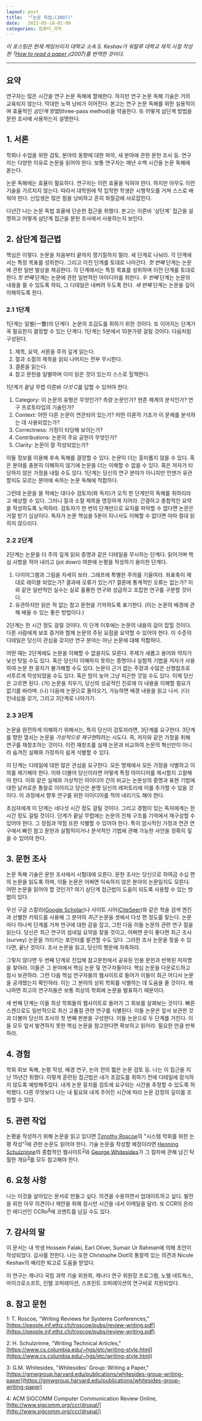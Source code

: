 ```yaml
---
layout: post
title:  "｢논문 독법｣(2007)"
date:   2022-05-18-01-00
categories: 컴퓨터_과학
---
```

*이 포스팅은 현재 케임브리지 대학교 소속 S. Keshav가 워털루 대학교 재직 시절 작성한 ｢[How to read a paper](https://dl.acm.org/doi/10.1145/1273445.1273458)｣(2007)를 번역한 것이다.*

---

## 요약

연구자는 많은 시간을 연구 논문 독해에 할애한다. 하지만 연구 논문 독해 기술은 거의 교육되지 않는다. 막대한 노력 낭비가 이어진다. 본고는 연구 논문 독해를 위한 실용적이며 효율적인 *삼단계 방법*(three-pass method)을 약술한다. 또 어떻게 삼단계 방법을 문헌 조사에 사용하는지 설명한다.

## 1. 서론

학회나 수업을 위한 검토, 분야의 동향에 대한 파악, 새 분야에 관한 문헌 조사 등. 연구자는 다양한 이유로 논문을 읽어야 한다. 보통 연구자는 매년 수백 시간을 논문 독해에 쏟는다.

논문 독해에는 효율이 필요하다. 연구자는 이런 효율을 익혀야 한다. 하지만 아무도 이런 기술을 가르치지 않는다. 따라서 대학원에 막 입학한 학생은 시행착오를 거쳐 스스로 배워야 한다. 신입생은 많은 힘을 낭비하고 흔히 좌절감에 사로잡힌다.

다년간 나는 논문 독법 효율에 단순한 접근을 취했다. 본고는 이른바 '삼단계' 접근을 설명하고 어떻게 삼단계 접근을 문헌 조사에서 사용하는지 보인다.

## 2. 삼단계 접근법

핵심은 이렇다. 논문을 처음부터 끝까지 쟁기질하지 말라. 세 단계로 나눠라. 각 단계에서는 특정 목표를 성취한다. 그리고 이전 단계를 토대로 나아간다. *첫 번째* 단계는 논문에 관한 일반 발상을 제공한다. 각 단계에서는 특정 목표를 성취하며 이전 단계를 토대로 한다.*첫 번째* 단계는 논문에 관한 일반적인 아이디어를 취한다. *두 번째* 단계는 논문의 내용을 쥘 수 있도록 하되, 그 디테일은 내버려 두도록 한다. *세 번째* 단계는 논문을 깊이 이해하도록 한다.

### 2.1 1단계

1단계는 일별(一瞥)의 단계다. 논문의 조감도를 취하기 위한 것이다. 또 이어지는 단계가 꼭 필요한지 결정할 수 있는 단계다. 1단계는 5분에서 10분가량 걸릴 것이다. 다음처럼 구성된다.

1. 제목, 요약, 서론을 주의 깊게 읽는다.
2. 절과 소절의 제목을 읽되 나머지는 전부 무시한다.
3. 결론을 읽는다.
4. 참고 문헌을 일별하며 이미 읽은 것이 있는지 스스로 힐책한다.

1단계가 끝날 무렵 이른바 *다섯 C*를 답할 수 있어야 한다.

1. Category: 이 논문의 유형은 무엇인가? 측량 논문인가? 현존 체계의 분석인가? 연구 프로토타입의 기술인가?
2. Context: 어떤 다른 논문이 연관되어 있는가? 어떤 이론적 기초가 이 문제를 분석하는 데 사용되었는가?
3. Correctness: 가정이 타당해 보이는가?
4. Contributions: 논문의 주요 공헌이 무엇인가?
5. Clarity: 논문이 잘 작성되었는가?

이들 정보를 이용해 후속 독해를 결정할 수 있다. 논문이 더는 흥미롭지 않을 수 있다. 혹은 분야를 충분히 이해하지 않기에 논문을 더는 이해할 수 없을 수 있다. 혹은 저자가 타당하지 않은 가정을 내릴 수도 있다. 1단계는 당신의 연구 분야가 아니지만 언젠가 유관할지도 모르는 분야에 속하는 논문 독해에 적합하다.

그런데 논문을 쓸 적에는 대다수 검토자(와 독자)가 오직 한 단계만의 독해를 취하리라고 예상할 수 있다. 그러니 절과 소절 제목을 명징하게 지어라. 간결하고 종합적인 요약을 작성하도록 노력하라. 검토자가 한 번의 단계만으로 요지를 파악할 수 없다면 논문은 거절 받기 십상이다. 독자가 논문 핵심을 5분이 지나서도 이해할 수 없다면 아마 절대 읽히지 않으리다.

### 2.2 2단계

2단계는 논문을 더 주의 깊게 읽되 증명과 같은 디테일을 무시하는 단계다. 읽어가며 핵심 사항을 적어 내리고 (jot down) 여분에 논평을 작성하기 용이한 단계다.

1. 다이어그램과 그림을 자세히 보라. 그래프에 특별한 주의를 기울여라. 좌표축이 제대로 레이블 되었는가? 결과에 오류가 있는가? 결론에 통계적인 오류는 없는가? 이와 같은 일반적인 실수는 실로 훌륭한 연구와 성급하고 조잡한 연구를 구분할 것이다.
2. 유관하지만 읽은 적 없는 참고 문헌을 기억하도록 표기한다. (이는 논문의 배경에 관해 배울 수 있는 좋은 방법이다.)

2단계는 한 시간 정도 걸릴 것이다. 이 단계 이후에는 논문의 내용의 감이 잡힐 것이다. 다른 사람에게 보조 증거와 함께 논문의 주된 요점을 요약할 수 있어야 한다. 이 수준의 디테일은 당신이 관심을 갖지만 연구 분야는 아닌 논문에 대해 적합하다.

어떤 때는 2단계에도 논문을 이해할 수 없을지도 모른다. 주제가 새롭고 용어와 약자가 낯선 탓일 수도 있다. 혹은 당신이 이해하지 못하는 증명이나 실험적 기법을 저자가 사용하여 논문 한 뭉치가 불가해할 수도 있다. 논문이 근거 없는 주장과 수많은 선행참조로 서투르게 작성되었을 수도 있다. 혹은 밤이 늦어 그냥 피곤한 것일 수도 있다. 이제 당신은 고르면 된다. (가) 논문을 치우기, 당신의 성공적인 진로에 이 내용을 이해할 필요가 없기를 바라며. (나) 다음에 논문으로 돌아오기, 가능하면 배경 내용을 읽고 나서. (다) 인내심을 갖기, 그리고 3단계로 나아가기.

### 2.3 3단계

논문을 완전하게 이해하기 위해서는, 특히 당신이 검토자라면, 3단계를 요구한다. 3단계를 향한 열쇠는 논문을 *가상적으로 재구현*하려는 시도다. 즉, 저자와 같은 가정을 취해 연구를 재창조하는 것이다. 이런 재창조를 실제 논문과 비교하여 논문의 혁신만이 아니라 숨겨진 실패와 가정까지 쉽게 식별할 수 있다.

이 단계는 디테일에 대한 많은 관심을 요구한다. 모든 명제에서 모든 가정을 식별하고 이의를 제기해야 한다. 이와 더불어 당신이라면 어떻게 특정 아이디어를 제시할지 고찰해야 한다. 이와 같은 실제와 가상적인 아이디어 간의 비교는 논문상의 증명과 표현 기법에 대한 날카로운 통찰로 이어지고 당신은 분명 당신의 레퍼토리에 이를 추가할 수 있을 것이다. 이 과정에서 향후 연구를 위한 아이디어를 적어 내리기도 해야 한다.

초심자에게 이 단계는 네다섯 시간 정도 걸릴 것이다. 그리고 경험이 있는 독자에게는 한 시간 정도 걸릴 것이다. 단계가 끝날 무렵에는 논문의 전체 구조를 기억에서 재구성할 수 있어야 한다. 그 장점과 약점 또한 식별할 수 있어야 한다. 특히 암시적인 가정과 연관 연구에서 빠진 참고 문헌과 실험적이거나 분석적인 기법에 관해 가능한 사안을 정확히 짚을 수 있어야 한다.

## 3. 문헌 조사

논문 독해 기술은 문헌 조사에서 시험대에 오른다. 문헌 조사는 당신으로 하여금 수십 편의 논문을 읽도록 하며, 이들 논문은 어쩌면 익숙하지 않은 분야의 논문일지도 모른다. 어떤 논문을 읽어야 할 것인가? 여기 삼단계 접근법이 도움이 되도록 사용할 수 있는 방법이 있다.

우선 구글 스칼라([Google Scholar](https://scholar.google.com/))나 사이트 시어([CiteSeer](http://citeseerx.ist.psu.edu/index;jsessionid=802EAC06AD1A65A897EFE0745DFCABDC))와 같은 학술 검색 엔진과 선별한 키워드를 사용해 그 분야의 *최근* 논문을 셋에서 다섯 편 정도를 찾는다. 논문마다 하나씩 단계를 거쳐 연구에 대한 감을 잡고, 그런 다음 이들 논문의 관련 연구 절을 읽는다. 당신은 최근 연구의 섬네일 요약을 찾을 것이고, 어쩌면 운이 좋다면 최근 조사(survey) 논문을 가리키는 포인터를 발견할 수도 있다. 그러한 조사 논문을 찾을 수 있다면, 끝난 것이다. 조사 논문을 읽고, 당신의 행운에 자축하라.

그렇지 않다면 두 번째 단계로 진입해 참고문헌에서 공유된 인용 문헌과 반복된 저자명을 찾아라. 이들은 그 분야에서 핵심 논문 및 연구자들이다. 핵심 논문을 다운로드하고 잠시 보관하라. 그런 다음 핵심 연구자들의 웹사이트로 들어가 이들이 최근 어디서 논문을 공개했는지 확인하라. 이는 그 분야의 상위 학회를 식별하는 데 도움을 줄 것이다. 왜냐하면 최고의 연구자들은 보통 최상의 학회에 논문을 발표하기 때문이다.

세 번째 단계는 이들 최상 학회들의 웹사이트로 들어가 그 회보를 살펴보는 것이다. 빠른 스캔으로도 일반적으로 최신 고품질 관련 연구를 식별된다. 이들 논문은 앞서 보관한 것과 더불어 당신의 조사의 첫 번째 판본을 구성한다. 이들 논문으로 두 단계를 거친다. 이들 모두 앞서 발견하지 못한 핵심 논문을 참고한다면 확보하고 읽어라. 필요한 만큼 반복하라.

## 4. 경험

학회 회보 독해, 논평 작성, 배경 연구, 논의 전의 짧은 논문 검토 등. 나는 이 접근을 지난 15년간 취했다. 이렇게 훈련된 접근법은 내가 조감도를 취하기 전에 디테일에 잠식하지 않도록 예방해주었다. 내게 논문 뭉치를 검토에 요구되는 시간을 추정할 수 있도록 허락했다. 다른 무엇보다 나는 내 필요와 내게 주어진 시간에 따라 논문 감정의 깊이를 조정할 수 있다.

## 5. 관련 작업

논평을 작성하기 위해 논문을 읽고 있다면 [Timothy Roscoe](https://inf.ethz.ch/people/person-detail.roscoe.html)의 "시스템 학회를 위한 논평 작성"<sup>[1](#footnote_1)</sup>에 관한 논문도 읽어야 한다. 기술 논문을 작성할 예정이라면 [Henning Schulzrinne](https://www.cs.columbia.edu/~hgs/)의 종합적인 웹사이트<sup>[2](#footnote_2)</sup>와 [George Whitesides](https://gmwgroup.harvard.edu/)가 그 절차에 관해 남긴 탁월한 개요<sup>[3](#footnote_3)</sup>를 모두 참고해야 한다.

## 6. 요청 사항

나는 이것을 살아있는 문서로 만들고 싶다. 의견을 수용하면서 업데이트하고 싶다. 발전을 위한 아무 의견이나 제안을 위해 잠시만 시간을 내서 이메일을 달라. 또 CCR의 온라인 에디션인 CCRo<sup>[4](#footnote_4)</sup>에 코멘트를 남길 수도 있다.

## 7. 감사의 말

이 문서는 내 학생 Hossein Falaki, Earl Oliver, Sumair Ur Rahman에 의해 초안이 작성되었다. 감사를 전한다. 나는 또한 Christophe Diot의 통찰력 있는 의견과 Nicole Keshav의 예리한 퇴고로 도움을 받았다.

이 연구는 캐나다 국립 과학 기술 위원회, 캐나다 연구 위원장 프로그램, 노텔 네트웍스, 마이크로소프트, 인텔 코퍼레이션, 스프린트 코퍼레이션의 연구비로 지원되었다.

## 8. 참고 문헌

<a name="footnote_1">1</a>: T. Roscoe, "Writing Reviews for Systems Conferences,"
[https://people.inf.ethz.ch/troscoe/pubs/review-writing.pdf](https://people.inf.ethz.ch/troscoe/pubs/review-writing.pdf)

<a name="footnote_2">2</a>: H. Schulzrinne, "Writing Technical Articles,"
[https://www.cs.columbia.edu/~hgs/etc/writing-style.html](https://www.cs.columbia.edu/~hgs/etc/writing-style.html)

<a name="footnote_3">3</a>: G.M. Whitesides, "Whitesides' Group: Writing a Paper,"
[https://gmwgroup.harvard.edu/publications/whitesides-group-writing-paper](https://gmwgroup.harvard.edu/publications/whitesides-group-writing-paper)

<a name="footnote_4">4</a>: ACM SIGCOMM Computer Communication Review Online, [http://www.sigcomm.org/ccr/drupal/](http://www.sigcomm.org/ccr/drupal/)